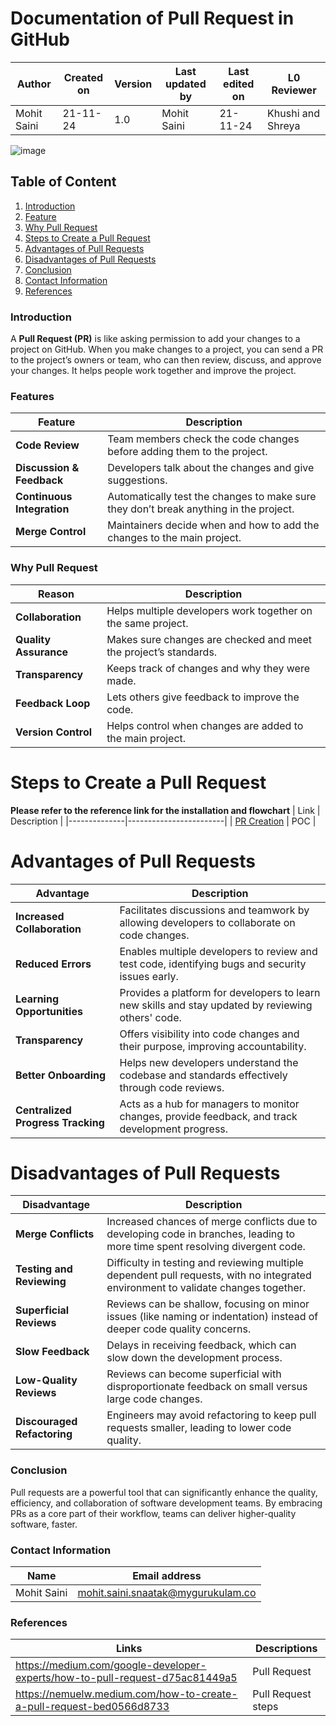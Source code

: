 #  Documentation of Pull Request in GitHub 


| **Author** | **Created on** | **Version** | **Last updated by** | **Last edited on** | **L0 Reviewer** |
|------------|--------------|------------|-------------|------------|-----------|
| Mohit Saini | 21-11-24 | 1.0 | Mohit Saini | 21-11-24 |Khushi and Shreya |

![image](https://github.com/user-attachments/assets/708172a1-2871-4012-9d98-52ae56692e6d)

## Table of Content
1. [Introduction](#introduction)
2. [Feature](#features)
3. [Why Pull Request](#why-pull-request)
4. [Steps to Create a Pull Request](#steps-to-create-a-pull-request)
5. [Advantages of Pull Requests](#advantages-of-pull-requests)
6. [Disadvantages of Pull Requests](#disadvantages-of-pull-requests)
7. [Conclusion](#conclusion)
8. [Contact Information](#contact-information)
9. [References](#references)



### Introduction

A **Pull Request (PR)** is like asking permission to add your changes to a project on GitHub. When you make changes to a project, you can send a PR to the project’s owners or team, who can then review, discuss, and approve your changes. It helps people work together and improve the project.




### Features 

| Feature                  | Description                                                                                      |
|--------------------------|--------------------------------------------------------------------------------------------------|
| **Code Review**           | Team members check the code changes before adding them to the project.                           |
| **Discussion & Feedback** | Developers talk about the changes and give suggestions.                                          |
| **Continuous Integration**| Automatically test the changes to make sure they don’t break anything in the project.            |
| **Merge Control**         | Maintainers decide when and how to add the changes to the main project.                          ||


### Why Pull Request

| Reason              | Description                                                                                  |
|---------------------|----------------------------------------------------------------------------------------------|
| **Collaboration**    | Helps multiple developers work together on the same project.                                |
| **Quality Assurance**| Makes sure changes are checked and meet the project’s standards.                             |
| **Transparency**     | Keeps track of changes and why they were made.                                               |
| **Feedback Loop**    | Lets others give feedback to improve the code.                                               |
| **Version Control**  | Helps control when changes are added to the main project.                                    |


# Steps to Create a Pull Request
**Please refer to the reference link for the installation and flowchart**
| Link         | Description         |
|--------------|------------------------|
| [PR Creation](https://github.com/avengers-p11/Documentation/blob/main/VCS%20Design%20+%20POC/Pull%20Request/PR%20POC/README.md)          | POC  |
#

# Advantages of Pull Requests

| **Advantage**                  | **Description**                                                                                   |
|--------------------------------|---------------------------------------------------------------------------------------------------|
| **Increased Collaboration**     | Facilitates discussions and teamwork by allowing developers to collaborate on code changes.       |
| **Reduced Errors**              | Enables multiple developers to review and test code, identifying bugs and security issues early.  |
| **Learning Opportunities**      | Provides a platform for developers to learn new skills and stay updated by reviewing others' code.|
| **Transparency**                | Offers visibility into code changes and their purpose, improving accountability.                 |
| **Better Onboarding**           | Helps new developers understand the codebase and standards effectively through code reviews.      |
| **Centralized Progress Tracking**| Acts as a hub for managers to monitor changes, provide feedback, and track development progress.  |

# Disadvantages of Pull Requests

| **Disadvantage**               | **Description**                                                                                   |
|--------------------------------|---------------------------------------------------------------------------------------------------|
| **Merge Conflicts**            | Increased chances of merge conflicts due to developing code in branches, leading to more time spent resolving divergent code. |
| **Testing and Reviewing**      | Difficulty in testing and reviewing multiple dependent pull requests, with no integrated environment to validate changes together. |
| **Superficial Reviews**        | Reviews can be shallow, focusing on minor issues (like naming or indentation) instead of deeper code quality concerns. |
| **Slow Feedback**              | Delays in receiving feedback, which can slow down the development process.                       |
| **Low-Quality Reviews**        | Reviews can become superficial with disproportionate feedback on small versus large code changes. |
| **Discouraged Refactoring**    | Engineers may avoid refactoring to keep pull requests smaller, leading to lower code quality.     |



 ### Conclusion
Pull requests are a powerful tool that can significantly enhance the quality, efficiency, and collaboration of software development teams. By embracing PRs as a core part of their workflow, teams can deliver higher-quality software, faster.

### Contact Information

| Name         | Email address          |
|--------------|------------------------|
| Mohit Saini          | mohit.saini.snaatak@mygurukulam.co  |


### References
| Links                                             | Descriptions                                                    |
|---------------------------------------------------|-----------------------------------------------------------------|
|https://medium.com/google-developer-experts/how-to-pull-request-d75ac81449a5|Pull Request |
|https://nemuelw.medium.com/how-to-create-a-pull-request-bed0566d8733| Pull Request steps|




